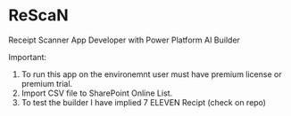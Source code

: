 # ReScaN
Receipt Scanner App Developer with Power Platform AI Builder

Important: 

1. To run this app on the environemnt user must have premium license or premium trial.
2. Import CSV file to SharePoint Online List.
3. To test the builder I have implied 7 ELEVEN Recipt (check on repo)
